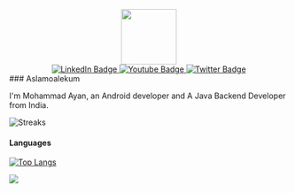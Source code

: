 <div id="header" align="center">
  <img src="https://media.giphy.com/media/M9gbBd9nbDrOTu1Mqx/giphy.gif" width="100"/>
<div id="badges">
  <a href="https://in.linkedin.com/in/mohammad-ayan-5921a7250">
    
  <img src="https://img.shields.io/badge/LinkedIn-blue?style=for-the-badge&logo=linkedin&logoColor=white" alt="LinkedIn Badge"/>
 </a>
  <a href="https://in.linkedin.com/in/mohammad-ayan-5921a7250](https://youtube.com/@a_dev6696?si=wJFsVkYR4IzZNRg0">
    
  <img src="https://img.shields.io/badge/YouTube-red?style=for-the-badge&logo=youtube&logoColor=white" alt="Youtube Badge"/>
  </a>
<a href="https://x.com/AyanAfaq92477">
  
  <img src="https://img.shields.io/badge/Twitter-blue?style=for-the-badge&logo=twitter&logoColor=white" alt="Twitter Badge"/>
  </a>
</div>
</div>
### Aslamoalekum 

I'm Mohammad Ayan, an Android developer  and  A Java Backend Developer from India.

<!--#### GitHub Stats
![Stats](https://github-readme-stats.vercel.app/api?username=mohammad-ayan-008&theme=onedark&hide_border=false&count_private=true)<br/>-->
![Streaks](https://github-readme-streak-stats.herokuapp.com/?user=itsaky&theme=onedark&hide_border=false)<br/>

#### Languages
[![Top Langs](https://github-readme-stats.vercel.app/api/top-langs/?username=mohammad-ayan-008&theme=onedarklayout=compact&hide_border=false)](https://github.com/anuraghazra/github-readme-stats)

![](https://komarev.com/ghpvc/?username=mohammad-ayan-008&color=2196f3)
